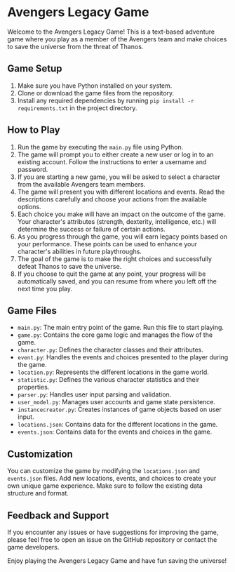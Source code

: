 # Avengers Legacy Game

Welcome to the Avengers Legacy Game! This is a text-based adventure game where you play as a member of the Avengers team and make choices to save the universe from the threat of Thanos.

## Game Setup

1. Make sure you have Python installed on your system.
2. Clone or download the game files from the repository.
3. Install any required dependencies by running `pip install -r requirements.txt` in the project directory.

## How to Play

1. Run the game by executing the `main.py` file using Python.
2. The game will prompt you to either create a new user or log in to an existing account. Follow the instructions to enter a username and password.
3. If you are starting a new game, you will be asked to select a character from the available Avengers team members.
4. The game will present you with different locations and events. Read the descriptions carefully and choose your actions from the available options.
5. Each choice you make will have an impact on the outcome of the game. Your character's attributes (strength, dexterity, intelligence, etc.) will determine the success or failure of certain actions.
6. As you progress through the game, you will earn legacy points based on your performance. These points can be used to enhance your character's abilities in future playthroughs.
7. The goal of the game is to make the right choices and successfully defeat Thanos to save the universe.
8. If you choose to quit the game at any point, your progress will be automatically saved, and you can resume from where you left off the next time you play.

## Game Files

- `main.py`: The main entry point of the game. Run this file to start playing.
- `game.py`: Contains the core game logic and manages the flow of the game.
- `character.py`: Defines the character classes and their attributes.
- `event.py`: Handles the events and choices presented to the player during the game.
- `location.py`: Represents the different locations in the game world.
- `statistic.py`: Defines the various character statistics and their properties.
- `parser.py`: Handles user input parsing and validation.
- `user_model.py`: Manages user accounts and game state persistence.
- `instancecreator.py`: Creates instances of game objects based on user input.
- `locations.json`: Contains data for the different locations in the game.
- `events.json`: Contains data for the events and choices in the game.

## Customization

You can customize the game by modifying the `locations.json` and `events.json` files. Add new locations, events, and choices to create your own unique game experience. Make sure to follow the existing data structure and format.

## Feedback and Support

If you encounter any issues or have suggestions for improving the game, please feel free to open an issue on the GitHub repository or contact the game developers.

Enjoy playing the Avengers Legacy Game and have fun saving the universe!